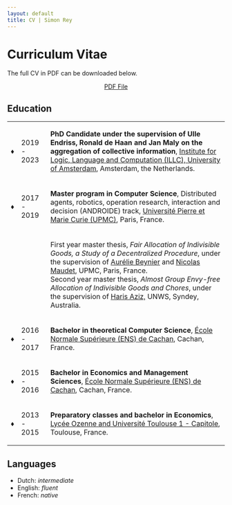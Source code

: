 ```yaml
---
layout: default
title: CV | Simon Rey
---
```


# Curriculum Vitae

The full CV in PDF can be downloaded below.

<p style="text-align: center;"><span class="pdfButton"><a href="{{ site.baseurl }}/assets/CV_REY_Simon.pdf" title="Link to my full CV in PDF.">PDF File</a></span></p>

## Education
<table class="cvTable">
<tbody><tr>
<td><strong> ♦ </strong></td>
<td class="educYearCell"><p>2019 - 2023</p></td>
<td><p><b>PhD Candidate under the supervision of Ulle Endriss, Ronald de Haan and Jan Maly on the aggregation of collective information</b>,
<a href="https://www.illc.uva.nl/">Institute for Logic, Language and Computation (ILLC), University of Amsterdam</a>,
Amsterdam, the Netherlands.</p>
</td></tr>
<tr>
<td><strong> ♦ </strong></td>
<td class="educYearCell"><p>2017 - 2019</p></td>
<td><p><b>Master program in Computer Science</b>, Distributed agents, robotics, operation research, interaction and decision (ANDROIDE) track,
<a href="http://androide.lip6.fr/">Université Pierre et Marie Curie (UPMC)</a>,
Paris, France.</p>
</td></tr>
<tr><td></td><td></td><td><p>First year master thesis, <i>Fair Allocation of Indivisible Goods, a Study of a Decentralized Procedure</i>, under the supervision of <a href="https://www.lip6.fr/actualite/personnes-fiche.php?ident=P493" title="Link to Aurélie Beynier own webpage">Aurélie Beynier</a> and <a href="https://www.lip6.fr/actualite/personnes-fiche.php?ident=P745" title="Link to Nicolas Maudet own webpage">Nicolas Maudet</a>, UPMC, Paris, France.
<br>
Second year master thesis, <i>Almost Group Envy-free Allocation of Indivisible Goods and Chores</i>, under the supervision of <a href="https://sites.google.com/site/harisaziz/" title="Link to Haris Aziz's website">Haris Aziz,</a> UNWS, Syndey, Australia.</p></td></tr>
<tr>
<td><strong> ♦ </strong></td>
<td class="educYearCell"><p>2016 - 2017</p></td>
<td><p><b>Bachelor in theoretical Computer Science</b>, 
<a href="https://lmf.cnrs.fr/deptinfo-ens">École Normale Supérieure (ENS) de Cachan</a>,
Cachan, France.</p>
</td></tr>
<tr>
<td><strong> ♦ </strong></td>
<td class="educYearCell"><p>2015 - 2016</p></td>
<td><p><b>Bachelor in Economics and Management Sciences</b>,
<a href="https://ens-paris-saclay.fr/">École Normale Supérieure (ENS) de Cachan</a>,
Cachan, France.</p>
</td></tr>
<tr>
<td><strong> ♦ </strong></td>
<td class="educYearCell"><p>2013 - 2015</p></td>
<td><p><b>Preparatory classes and bachelor in Economics</b>, 
<a href="https://ozenne.mon-ent-occitanie.fr/les-formations/classes-preparatoires-aux-grandes-ecoles/ens-paris-saclay-economie-et-gestion-d2-/">Lycée Ozenne and Université Toulouse 1 - Capitole</a>,
Toulouse, France.</p>
</td></tr>
</tbody></table>

## Languages

- Dutch: *intermediate*
- English: *fluent*
- French: *native*

